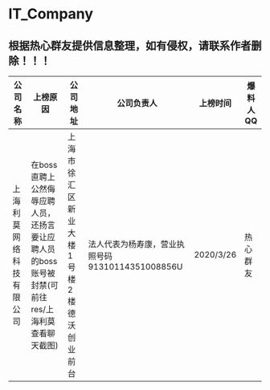# IT_Company
## 根据热心群友提供信息整理，如有侵权，请联系作者删除！！！



|公司名称|上榜原因|公司地址|公司负责人|上榜时间|爆料人QQ|
|----|-----|------|----|----|------|
|上海利莫网络科技有限公司|在boss直聘上公然侮辱应聘人员，还扬言要让应聘人员的boss账号被封禁(可前往res/上海利莫 查看聊天截图)|上海市 徐汇区 新业大楼 1号楼2楼德沃创业前台|法人代表为杨寿康，营业执照号码91310114351008856U|2020/3/26|热心群友|